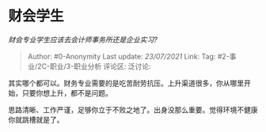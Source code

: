 # 财会学生
*财会专业学生应该去会计师事务所还是企业实习?*

> Author: #0-Anonymity
> Last update: *23/07/2021*
> Link:
> Tag: #2-事业/2C-职业/3-职业分析
> 评论区:
> 泛讨论:

其实哪个都可以。财务专业需要的是吃苦耐劳抗压。上升渠道很多，你从哪里开始，只要你想上升，都不是问题。

思路清晰、工作严谨，足够你立于不败之地了。出身没那么重要。觉得环境不健康你就跳槽就是了。

